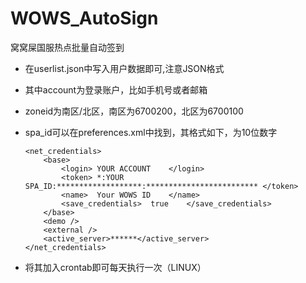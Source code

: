 WOWS_AutoSign
===========

窝窝屎国服热点批量自动签到

 - 在userlist.json中写入用户数据即可,注意JSON格式
 - 其中account为登录账户，比如手机号或者邮箱
 - zoneid为南区/北区，南区为6700200，北区为6700100
 - spa_id可以在preferences.xml中找到，其格式如下，为10位数字
	```
	<net_credentials>
		<base>		
			<login>	YOUR ACCOUNT	</login>
			<token>	*:YOUR SPA_ID:*******************:*************************	</token>
			<name>	Your WOWS ID	</name>
			<save_credentials>	true	</save_credentials>
		</base>
		<demo />
		<external />
		<active_server>******</active_server>
	</net_credentials>	
	```

 - 将其加入crontab即可每天执行一次（LINUX）
